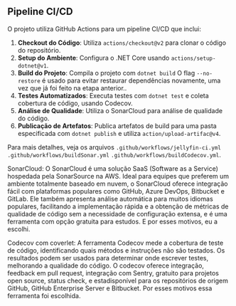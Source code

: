## Pipeline CI/CD

O projeto utiliza GitHub Actions para um pipeline CI/CD que inclui:

1. **Checkout do Código**: Utiliza `actions/checkout@v2` para clonar o código do repositório.
2. **Setup do Ambiente**: Configura o .NET Core usando `actions/setup-dotnet@v1`.
3. **Build do Projeto**: Compila o projeto com `dotnet build` O flag `--no-restore` é usado para evitar restaurar dependências novamente,
uma vez que já foi feito na etapa anterior..
4. **Testes Automatizados**: Executa testes com `dotnet test` e coleta cobertura de código, usando Codecov.
5. **Análise de Qualidade**: Utiliza o SonarCloud para análise de qualidade do código.
6. **Publicação de Artefatos**: Publica artefatos de build para uma pasta especificada com `dotnet publish`
e utiliza `action/upload-artifac@v4`.

Para mais detalhes, veja os arquivos `.github/workflows/jellyfin-ci.yml`
                                     `.github/workflows/buildSonar.yml`
                                     `.github/workflows/buildCodecov.yml`.

SonarCloud: 
O SonarCloud é uma solução SaaS (Software as a Service) hospedada pela
SonarSource na AWS. Ideal para equipes que preferem um ambiente totalmente
baseado em nuvem, o SonarCloud oferece integração fácil com plataformas populares
como GitHub, Azure DevOps, Bitbucket e GitLab. Ele também apresenta análise
automática para muitos idiomas populares, facilitando a implementação rápida e a
obtenção de métricas de qualidade de código sem a necessidade de configuração
extensa, e é uma ferramenta com opção gratuita para estudos. E por esses motivos, eu
a escolhi.

Codecov com coverlet:
A ferramenta Codecov mede a cobertura de teste de código, identificando quais métodos e instruções não são testados. Os resultados podem ser usados para determinar onde escrever testes, melhorando a qualidade do código. O codecov oferece integração, feedback em pull request, integração com Sentry, gratuito para projetos open source, status check, e estadisponível para os repositórios de origem GitHub, GitHub Enterprise Server e Bitbucket. Por esses motivos essa ferramenta foi escolhida.
